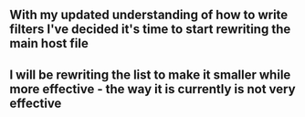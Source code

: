## With my updated understanding of how to write filters I've decided it's time to start rewriting the main host file

## I will be rewriting the list to make it smaller while more effective - the way it is currently is not very effective
